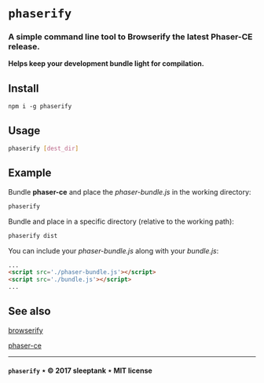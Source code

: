 # `phaserify`

### A simple command line tool to __Browserify__ the latest __Phaser-CE__ release. 

__Helps keep your development bundle light for compilation.__

## Install

```
npm i -g phaserify
```

## Usage

```sh
phaserify [dest_dir]
```

## Example

Bundle __phaser-ce__ and place the _phaser-bundle.js_ in the working directory:

```js
phaserify
```

Bundle and place in a specific directory (relative to the working path):

```js
phaserify dist
```

You can include your _phaser-bundle.js_ along with your _bundle.js_:

```html
...
<script src='./phaser-bundle.js'></script>
<script src='./bundle.js'></script>
...
```

## See also

[browserify](https://github.com/substack/node-browserify)

[phaser-ce](https://github.com/photonstorm/phaser-ce)

---

#### `phaserify` &Star; &copy; 2017 sleeptank &Star; MIT license
